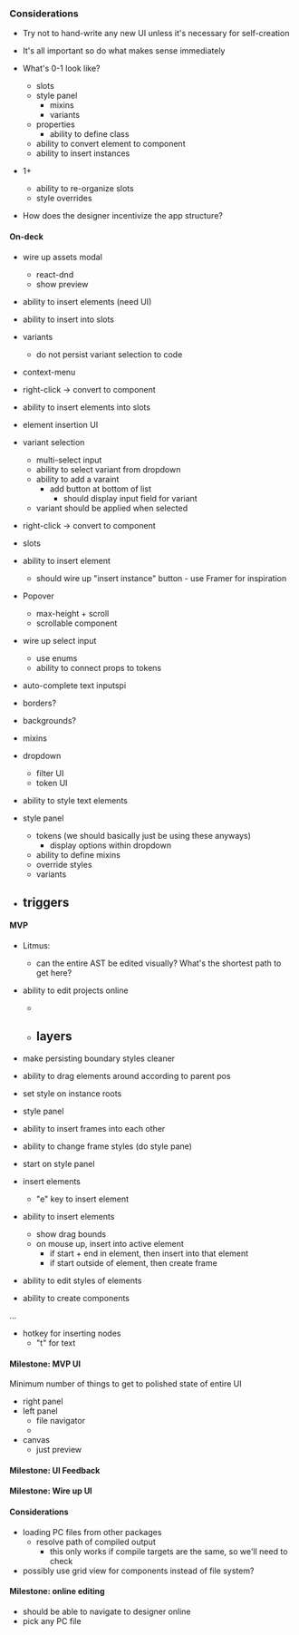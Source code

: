 ### Considerations

- Try not to hand-write any new UI unless it's necessary for self-creation
- It's all important so do what makes sense immediately

- What's 0-1 look like?

  - slots
  - style panel
    - mixins
    - variants
  - properties
    - ability to define class
  - ability to convert element to component
  - ability to insert instances

- 1+

  - ability to re-organize slots
  - style overrides

- How does the designer incentivize the app structure?

#### On-deck

- wire up assets modal

  - react-dnd
  - show preview

- ability to insert elements (need UI)
- ability to insert into slots

- variants

  - do not persist variant selection to code

- context-menu

- right-click -> convert to component
- ability to insert elements into slots

- element insertion UI

- variant selection

  - multi-select input
  - ability to select variant from dropdown
  - ability to add a varaint
    - add button at bottom of list
      - should display input field for variant
  - variant should be applied when selected

- right-click -> convert to component
- slots
- ability to insert element

  - should wire up "insert instance" button - use Framer for inspiration

- Popover

  - max-height + scroll
  - scrollable component

- wire up select input

  - use enums
  - ability to connect props to tokens

- auto-complete text inputspi

- borders?
- backgrounds?

- mixins

- dropdown

  - filter UI
  - token UI

- ability to style text elements

- style panel

  - tokens (we should basically just be using these anyways)
    - display options within dropdown
  - ability to define mixins
  - override styles
  - variants

- ## triggers

#### MVP

- Litmus:

  - can the entire AST be edited visually? What's the shortest path to get here?

- ability to edit projects online

  -

  - ## layers

- make persisting boundary styles cleaner

- ability to drag elements around according to parent pos
- set style on instance roots

- style panel
- ability to insert frames into each other
- ability to change frame styles (do style pane)

- start on style panel

- insert elements

  - "e" key to insert element

- ability to insert elements

  - show drag bounds
  - on mouse up, insert into active element
    - if start + end in element, then insert into that element
    - if start outside of element, then create frame

- ability to edit styles of elements
- ability to create components

...

- hotkey for inserting nodes
  - "t" for text

#### Milestone: MVP UI

Minimum number of things to get to polished state of entire UI

- right panel
- left panel
  - file navigator
  -
- canvas
  - just preview

#### Milestone: UI Feedback

#### Milestone: Wire up UI

#### Considerations

- loading PC files from other packages
  - resolve path of compiled output
    - this only works if compile targets are the same, so we'll need to check
- possibly use grid view for components instead of file system?

#### Milestone: online editing

- should be able to navigate to designer online
- pick any PC file
